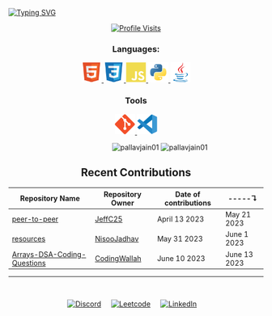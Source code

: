 [![Typing SVG](https://readme-typing-svg.herokuapp.com?font=Fira+Code&pause=1000&color=1EAC03&center=true&vCenter=true&width=435&lines=Hello%F0%9F%91%8B;I+am+Pallav+Jain;I+am+currently+learning+Java;Have+a+good+day😀)](https://git.io/typing-svg)


<div align="center">

[![Profile Visits](https://komarev.com/ghpvc/?username=pallavjain01&label=Profile%20views&color=blueviolet&style=flat&label=Profile%20Visits&style=for-the-badge)](https://github.com/PallavJain01)

### Languages:
	
  <a href="https://www.w3.org/html/" target="_blank" rel="noreferrer">
    <img src="./Assets/html5.png" alt="html5"
      width="40" height="40" />
  </a>
  <a href="https://www.w3schools.com/css/" target="_blank" rel="noreferrer">
    <img src="./Assets/css.png" alt="css3"
      width="40" height="40" />
  </a>
  <a href="https://developer.mozilla.org/en-US/docs/Web/JavaScript" target="_blank" rel="noreferrer">
    <img src="./Assets/js.png"alt="javascript"
    width="40" height="40" />
  </a>
  <a href="https://www.python.org" target="_blank" rel="noreferrer">
    <img src="./Assets/python.png" alt="python"
      width="40" height="40" />
  </a>
  <a href="https://www.java.com/en/" target="_blank" rel="noreferrer">
    <img src="./Assets/java.png" alt="java"
      width="40" height="40" />
  </a><br />
	
### Tools
	
  <a href="https://git-scm.com/" target="_blank" rel="noreferrer">
    <img src="./Assets/git.png" alt="git"
    width="40" height="40" />
  </a>
	<a href="https://code.visualstudio.com" target="_blank" red="noreferrer">
    <img src="./Assets/vscode.png" alt="Vs code"
    width="40" height="40" />
  </a>

<p>
&nbsp;
&nbsp;
&nbsp;
&nbsp;
&nbsp;
&nbsp;
&nbsp;
&nbsp;
&nbsp;
&nbsp;
&nbsp;
&nbsp;
	<img src="https://github-readme-stats.vercel.app/api/top-langs?username=pallavjain01&show_icons=true&locale=en&layout=compact&theme=dark"
    alt="pallavjain01" height=200 width=400 />
	<img src="https://github-readme-stats.vercel.app/api?username=pallavjain01&show_icons=true&locale=en&count_private=true&theme=dark"
    alt="pallavjain01" height=200  />
</p>

## Recent Contributions

Repository Name|Repository Owner|Date of contributions|-----↴
-|-|-|-
[peer-to-peer](https://github.com/JeffC25/peer-to-peer) | [JeffC25](https://github.com/JeffC25) | April 13 2023 | May 21 2023
[resources](https://github.com/NisooJadhav/resources) | [NisooJadhav](https://github.com/NisooJadhav) | May 31 2023 | June 1 2023
[Arrays-DSA-Coding-Questions](https://github.com/CodingWallah/Arrays-DSA-Coding-Questions) | [CodingWallah](https://github.com/CodingWallah) | June 10 2023 | June 13 2023

---
<br />

[![Discord](https://img.shields.io/endpoint?url=https://untitled-lcmeqohsmx0f.runkit.sh)](https://discordapp.com/users/1110533291800547379) &nbsp;&nbsp;&nbsp;
[![Leetcode](https://img.shields.io/endpoint?url=https://untitled-hj4tbtn4292z.runkit.sh)](https://leetcode.com/PallavJain01/) &nbsp;&nbsp;&nbsp;
[![LinkedIn](https://img.shields.io/endpoint?url=https://untitled-13p4ewxt9l87.runkit.sh)](https://www.linkedin.com/in/pallav-jain-860846275/) &nbsp;&nbsp;&nbsp;


</div>